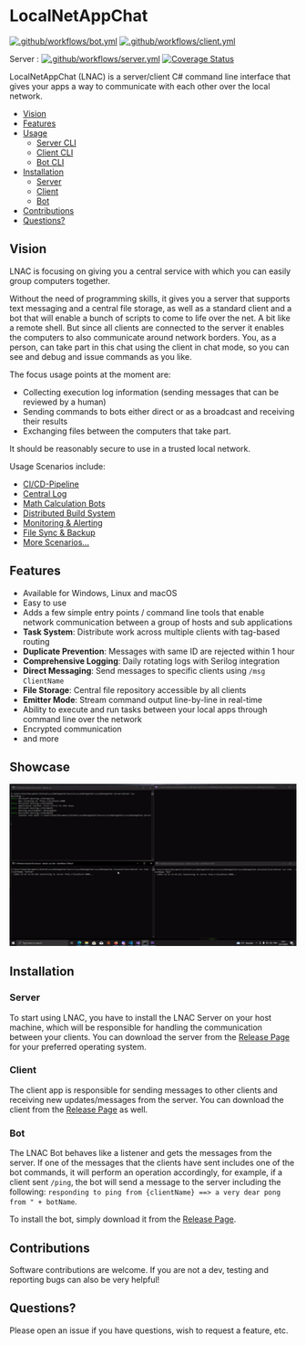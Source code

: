 # LocalNetAppChat

[![.github/workflows/bot.yml](https://github.com/CleverCodeCravers/LocalNetAppChat/actions/workflows/bot.yml/badge.svg)](https://github.com/CleverCodeCravers/LocalNetAppChat/actions/workflows/bot.yml)
[![.github/workflows/client.yml](https://github.com/CleverCodeCravers/LocalNetAppChat/actions/workflows/client.yml/badge.svg)](https://github.com/CleverCodeCravers/LocalNetAppChat/actions/workflows/client.yml)

Server : [![.github/workflows/server.yml](https://github.com/CleverCodeCravers/LocalNetAppChat/actions/workflows/server.yml/badge.svg)](https://github.com/CleverCodeCravers/LocalNetAppChat/actions/workflows/server.yml) [![Coverage Status](https://coveralls.io/repos/github/CleverCodeCravers/LocalNetAppChat/badge.svg?branch=main)](https://coveralls.io/github/CleverCodeCravers/LocalNetAppChat?branch=main)

LocalNetAppChat (LNAC) is a server/client C# command line interface that gives your apps a way to communicate with each other over the local network.

<!-- TOC -->

-   [Vision](#vision)
-   [Features](#features)
-   [Usage](#usage)
    -   [Server CLI](./docs/Server/README.md)
    -   [Client CLI](./docs/Client/README.md)
    -   [Bot CLI](./docs/Bot/README.md)
-   [Installation](#installation)
    -   [Server](#server)
    -   [Client](#client)
    -   [Bot](#bot)
-   [Contributions](#contributions)
-   [Questions?](#questions?)

<!-- /TOC -->

## Vision

LNAC is focusing on giving you a central service with which you can easily group computers together.

Without the need of programming skills, it gives you a server that supports text messaging and a central file storage, as well as a standard client and a bot that will enable a bunch of scripts to come to life over the net. A bit like a remote shell. But since all clients are connected to the server it enables the computers to also communicate around network borders. You, as a person, can take part in this chat using the client in chat mode, so you can see and debug and issue commands as you like.

The focus usage points at the moment are:

-   Collecting execution log information (sending messages that can be reviewed by a human)
-   Sending commands to bots either direct or as a broadcast and receiving their results
-   Exchanging files between the computers that take part.

It should be reasonably secure to use in a trusted local network.

Usage Scenarios include:

-   [CI/CD-Pipeline](./docs/usage-cicd-pipeline.md)
-   [Central Log](./docs/usage-central-log.md)
-   [Math Calculation Bots](./docs/scenarios/math-calculation-bots.md)
-   [Distributed Build System](./docs/scenarios/distributed-build-system.md)
-   [Monitoring & Alerting](./docs/scenarios/monitoring-alerting-system.md)
-   [File Sync & Backup](./docs/scenarios/file-sync-backup.md)
-   [More Scenarios...](./docs/scenarios/README.md)

## Features

-   Available for Windows, Linux and macOS
-   Easy to use
-   Adds a few simple entry points / command line tools that enable network communication between a group of hosts and sub applications
-   **Task System**: Distribute work across multiple clients with tag-based routing
-   **Duplicate Prevention**: Messages with same ID are rejected within 1 hour
-   **Comprehensive Logging**: Daily rotating logs with Serilog integration
-   **Direct Messaging**: Send messages to specific clients using `/msg ClientName`
-   **File Storage**: Central file repository accessible by all clients
-   **Emitter Mode**: Stream command output line-by-line in real-time
-   Ability to execute and run tasks between your local apps through command line over the network
-   Encrypted communication
-   and more

## Showcase

![](./docs//Showcase.gif)

## Installation

### Server

To start using LNAC, you have to install the LNAC Server on your host machine, which will be responsible for handling the communication between your clients. You can download the server from the [Release Page](https://github.com/stho32/LocalNetAppChat/releases) for your preferred operating system.

### Client

The client app is responsible for sending messages to other clients and receiving new updates/messages from the server. You can download the client from the [Release Page](https://github.com/stho32/LocalNetAppChat/releases) as well.

### Bot

The LNAC Bot behaves like a listener and gets the messages from the server. If one of the messages that the clients have sent includes one of the bot commands, it will perform an operation accordingly, for example, if a client sent `/ping`, the bot will send a message to the server including the following: `responding to ping from {clientName} ==> a very dear pong from " + botName`.

To install the bot, simply download it from the [Release Page](https://github.com/stho32/LocalNetAppChat/releases).

## Contributions

Software contributions are welcome. If you are not a dev, testing and reporting bugs can also be very helpful!

## Questions?

Please open an issue if you have questions, wish to request a feature, etc.
